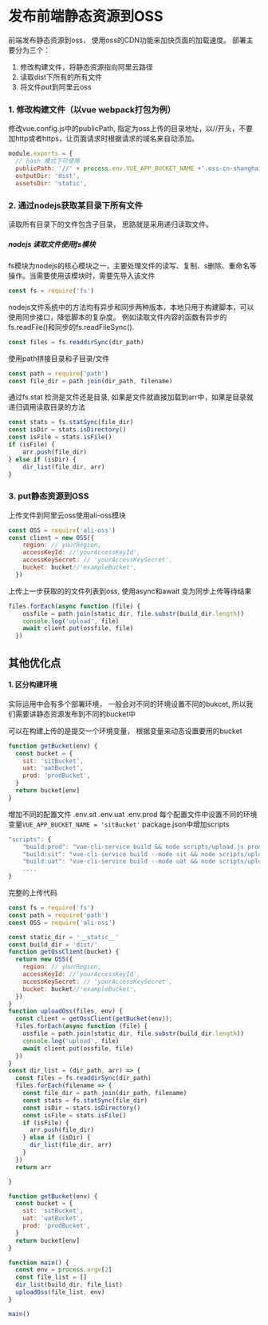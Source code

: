 # 发布前端静态资源到OSS

前端发布静态资源到oss， 使用oss的CDN功能来加快页面的加载速度。
部署主要分为三个：
1. 修改构建文件，将静态资源指向阿里云路径
2. 读取dist下所有的所有文件
3. 将文件put到阿里云oss

### 1. 修改构建文件（以vue webpack打包为例）
修改vue.config.js中的publicPath, 指定为oss上传的目录地址，以//开头，不要加http或者https，让页面请求时根据请求的域名来自动添加。
```js
module.exports = {
  // hash 模式下可使用
  publicPath: '//' + process.env.VUE_APP_BUCKET_NAME +'.oss-cn-shanghai.aliyuncs.com/',
  outputDir: 'dist',
  assetsDir: 'static',
```

### 2. 通过nodejs获取某目录下所有文件
读取所有目录下的文件包含子目录， 思路就是采用递归读取文件。

##### nodejs 读取文件使用fs模块

fs模块为nodejs的核心模块之一，主要处理文件的读写、复制、s删除、重命名等操作。当需要使用该模块时，需要先导入该文件
```js
const fs = require('fs')
```
nodejs文件系统中的方法均有异步和同步两种版本，本地只用于构建脚本，可以使用同步接口，降低脚本的复杂度。
例如读取文件内容的函数有异步的fs.readFile()和同步的fs.readFileSync().
```js
const files = fs.readdirSync(dir_path)
```

使用path拼接目录和子目录/文件
```js
const path = require('path')
const file_dir = path.join(dir_path, filename)
```

通过fs.stat 检测是文件还是目录, 如果是文件就直接加载到arr中，如果是目录就递归调用读取目录的方法
```js
const stats = fs.statSync(file_dir)
const isDir = stats.isDirectory()
const isFile = stats.isFile()
if (isFile) {
    arr.push(file_dir)
} else if (isDir) {
    dir_list(file_dir, arr)
}
```
### 3. put静态资源到OSS
上传文件到阿里云oss使用ali-oss模块
```js
const OSS = require('ali-oss')
const client = new OSS({
    region: // yourRegion,
    accessKeyId: //'yourAccessKeyId',
    accessKeySecret: // 'yourAccessKeySecret',
    bucket: bucket//'exampleBucket',
  })
```
上传上一步获取的的文件列表到oss, 使用async和await 变为同步上传等待结果
```js
files.forEach(async function (file) {
    ossfile = path.join(static_dir, file.substr(build_dir.length))
    console.log('upload', file)
    await client.put(ossfile, file)
  })

```

## 其他优化点
#### 1. 区分构建环境
实际运用中会有多个部署环境， 一般会对不同的环境设置不同的bukcet, 所以我们需要讲静态资源发布到不同的bucket中

可以在构建上传的是提交一个环境变量， 根据变量来动态设置要用的bucket
```js
function getBucket(env) {
  const bucket = {
    sit: 'sitBucket',
    uat: 'uatBucket',
    prod: 'prodBucket',
  }
  return bucket[env]
}
```

增加不同的配置文件
.env.sit
.env.uat
.env.prod
每个配置文件中设置不同的环境变量`VUE_APP_BUCKET_NAME = 'sitBucket'`
package.json中增加scripts
```js
"scripts": {
    "build:prod": "vue-cli-service build && node scripts/upload.js prod",
    "build:sit": "vue-cli-service build --mode sit && node scripts/upload.js sit",
    "build:uat": "vue-cli-service build --mode uat && node scripts/upload.js uat"
    ....
}
```



完整的上传代码
```js
const fs = require('fs')
const path = require('path')
const OSS = require('ali-oss')

const static_dir = '__static__'
const build_dir = 'dist/'
function getOssClient(bucket) {
  return new OSS({
    region: // yourRegion,
    accessKeyId: //'yourAccessKeyId',
    accessKeySecret: // 'yourAccessKeySecret',
    bucket: bucket//'exampleBucket',
  })
}
function uploadOss(files, env) {
  const client = getOssClient(getBucket(env));
  files.forEach(async function (file) {
    ossfile = path.join(static_dir, file.substr(build_dir.length))
    console.log('upload', file)
    await client.put(ossfile, file)
  })
}
const dir_list = (dir_path, arr) => {
  const files = fs.readdirSync(dir_path)
  files.forEach(filename => {
    const file_dir = path.join(dir_path, filename)
    const stats = fs.statSync(file_dir)
    const isDir = stats.isDirectory()
    const isFile = stats.isFile()
    if (isFile) {
      arr.push(file_dir)
    } else if (isDir) {
      dir_list(file_dir, arr)
    }
  })
  return arr

}

function getBucket(env) {
  const bucket = {
    sit: 'sitBucket',
    uat: 'uatBucket',
    prod: 'prodBucket',
  }
  return bucket[env]
}

function main() {
  const env = process.argv[2]
  const file_list = []
  dir_list(build_dir, file_list)
  uploadOss(file_list, env)
}

main()


```